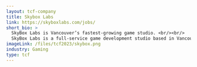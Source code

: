 ```yaml
---
layout: tcf-company
title: Skybox Labs
link: https://skyboxlabs.com/jobs/
short_bio: >
  SkyBox Labs is Vancouver’s fastest-growing game studio. <br/><br/>
  SkyBox Labs is a full-service game development studio based in Vancouver, BC, Canada. Founded in 2011, we’ve developed titles alongside some of the world’s top publishers including Xbox Game Studios, Wizards of the Coast, and Electronic Arts. The studio is currently co-developing Halo Infinite, working on projects in the Minecraft universe, supporting development of Magic: The Gathering Arena, and supporting development of Fallout 76.
imageLink: /files/tcf2023/skybox.png
industry: Gaming
type: tcf
---
```

